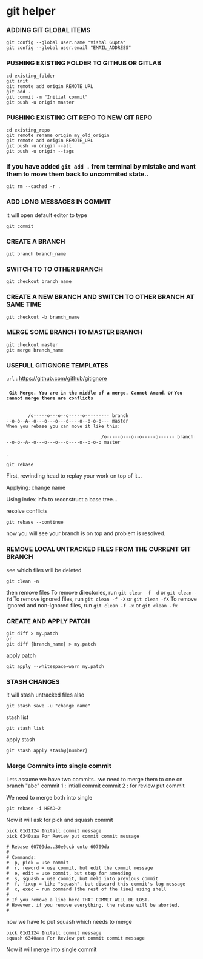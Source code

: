 # git helper

### ADDING GIT GLOBAL ITEMS
```
git config --global user.name "Vishal Gupta"
git config --global user.email "EMAIL_ADDRESS"
```
### PUSHING EXISTING FOLDER TO GITHUB OR GITLAB
```
cd existing_folder
git init
git remote add origin REMOTE_URL
git add .
git commit -m "Initial commit"
git push -u origin master
```

### PUSHING EXISTING GIT REPO TO NEW GIT REPO
```
cd existing_repo
git remote rename origin my_old_origin
git remote add origin REMOTE_URL
git push -u origin --all
git push -u origin --tags

```

### if you have added `git add .` from terminal by mistake and want them to move them back to uncommited state..

```
git rm --cached -r .

```
### ADD LONG MESSAGES IN COMMIT 
it will open default editor to type
```
git commit 

```

### CREATE A BRANCH
```
git branch branch_name

```
### SWITCH TO TO OTHER BRANCH
```
git checkout branch_name
```

### CREATE A NEW BRANCH AND SWITCH TO OTHER BRANCH AT SAME TIME
```
git checkout -b branch_name
```

### MERGE SOME BRANCH TO MASTER BRANCH 
```
git checkout master
git merge branch_name

```

### USEFULL GITIGNORE TEMPLATES
`url` : <https://github.com/github/gitignore>

#### ` Git Merge. You are in the middle of a merge. Cannot Amend.` or `You cannot merge there are conflicts`
```
      
        /o-----o---o--o-----o--------- branch
--o-o--A--o---o---o---o----o--o-o-o--- master
When you rebase you can move it like this:

                                   /o-----o---o--o-----o------ branch
--o-o--A--o---o---o---o----o--o-o-o master
```
.
```
git rebase
```
First, rewinding head to replay your work on top of it...

Applying: change name

Using index info to reconstruct a base tree...

resolve conflicts

```
git rebase --continue

```
now you will see your branch is on top and problem is resolved.




### REMOVE LOCAL UNTRACKED FILES FROM THE CURRENT GIT BRANCH
see which files will be deleted 
```
git clean -n
```
then remove files
To remove directories, run `git clean -f -d` or `git clean -fd`
To remove ignored files, run `git clean -f -X` or `git clean -fX`
To remove ignored and non-ignored files, run `git clean -f -x` or `git clean -fx`



### CREATE AND APPLY PATCH
```
git diff > my.patch
or 
git diff {branch_name} > my.patch

```
apply patch
```
git apply --whitespace=warn my.patch
```

### STASH CHANGES
it will stash untracked files also

```git
git stash save -u "change name"
```
stash list
```
git stash list
```
apply stash

```
git stash apply stash@{number}
```

### Merge Commits into single commit
Lets assume we have two commits.. we need to merge them to one on branch "abc"
commit 1 : intiall commit
commit 2 : for review put commit

We need to merge both into single
```git
git rebase -i HEAD~2
```
Now it will ask for pick and squash commit
```git
pick 01d1124 Initall commit message
pick 6340aaa For Review put commit commit message

# Rebase 60709da..30e0ccb onto 60709da
#
# Commands:
#  p, pick = use commit
#  r, reword = use commit, but edit the commit message
#  e, edit = use commit, but stop for amending
#  s, squash = use commit, but meld into previous commit
#  f, fixup = like "squash", but discard this commit's log message
#  x, exec = run command (the rest of the line) using shell
#
# If you remove a line here THAT COMMIT WILL BE LOST.
# However, if you remove everything, the rebase will be aborted.
#
```
now we have to put squash which needs to merge 

```git
pick 01d1124 Initall commit message
squash 6340aaa For Review put commit commit message

```
Now it will merge into single commit


